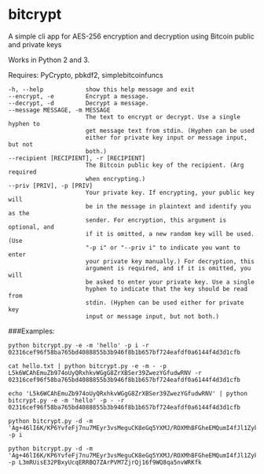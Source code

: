 # bitcrypt
A simple cli app for AES-256 encryption and decryption using Bitcoin public and private keys

Works in Python 2 and 3.

Requires: PyCrypto, pbkdf2, simplebitcoinfuncs


    -h, --help            show this help message and exit
    --encrypt, -e         Encrypt a message.
    --decrypt, -d         Decrypt a message.
    --message MESSAGE, -m MESSAGE
                          The text to encrypt or decrypt. Use a single hyphen to
                          get message text from stdin. (Hyphen can be used
                          either for private key input or message input, but not
                          both.)
    --recipient [RECIPIENT], -r [RECIPIENT]
                          The Bitcoin public key of the recipient. (Arg required
                          when encrypting.)
    --priv [PRIV], -p [PRIV]
                          Your private key. If encrypting, your public key will
                          be in the message in plaintext and identify you as the
                          sender. For encryption, this argument is optional, and
                          if it is omitted, a new random key will be used. (Use
                          "-p i" or "--priv i" to indicate you want to enter
                          your private key manually.) For decryption, this
                          argument is required, and if it is omitted, you will
                          be asked to enter your private key. Use a single
                          hyphen to indicate that the key should be read from
                          stdin. (Hyphen can be used either for private key
                          input or message input, but not both.)

###Examples:

    python bitcrypt.py -e -m 'hello' -p i -r 02316cef96f58ba765bd4088855b3b946f8b1b657bf724eafdf0a6144f4d3d1cfb

    cat hello.txt | python bitcrypt.py -e -m - -p L5k6WCAhEmuZb974oUyQRxhkvWGgG8ZrXBSer39ZwezYGfudwRNV -r 02316cef96f58ba765bd4088855b3b946f8b1b657bf724eafdf0a6144f4d3d1cfb

    echo 'L5k6WCAhEmuZb974oUyQRxhkvWGgG8ZrXBSer39ZwezYGfudwRNV' | python bitcrypt.py -e -m 'hello' -p - -r 02316cef96f58ba765bd4088855b3b946f8b1b657bf724eafdf0a6144f4d3d1cfb

    python bitcrypt.py -d -m 'Ag+46lI6K/KP6YvfeFj7nu7MEyr3vsMeguCK8eGq5YXMJ/ROXMhBFGheEMQumI4fJl1ZykBMrBTfBBJwQonx7Vg5lBlB9vUKJbxXr5P7BKWt' -p i

    python bitcrypt.py -d -m 'Ag+46lI6K/KP6YvfeFj7nu7MEyr3vsMeguCK8eGq5YXMJ/ROXMhBFGheEMQumI4fJl1ZykBMrBTfBBJwQonx7Vg5lBlB9vUKJbxXr5P7BKWt' -p L3mRUisE32PBxyUcqERRBQ7ZArPVM7ZjrQj16f9WQ8qa5nvWRKfk

